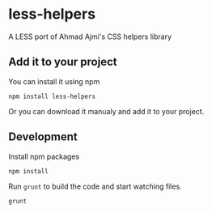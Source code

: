# less-helpers

A LESS port of Ahmad Ajmi's CSS helpers library

## Add it to your project

You can install it using npm

```
npm install less-helpers
```

Or you can download it manualy and add it to your project.

## Development

Install npm packages

```
npm install
```

Run `grunt` to build the code and start watching files.

```
grunt
```

